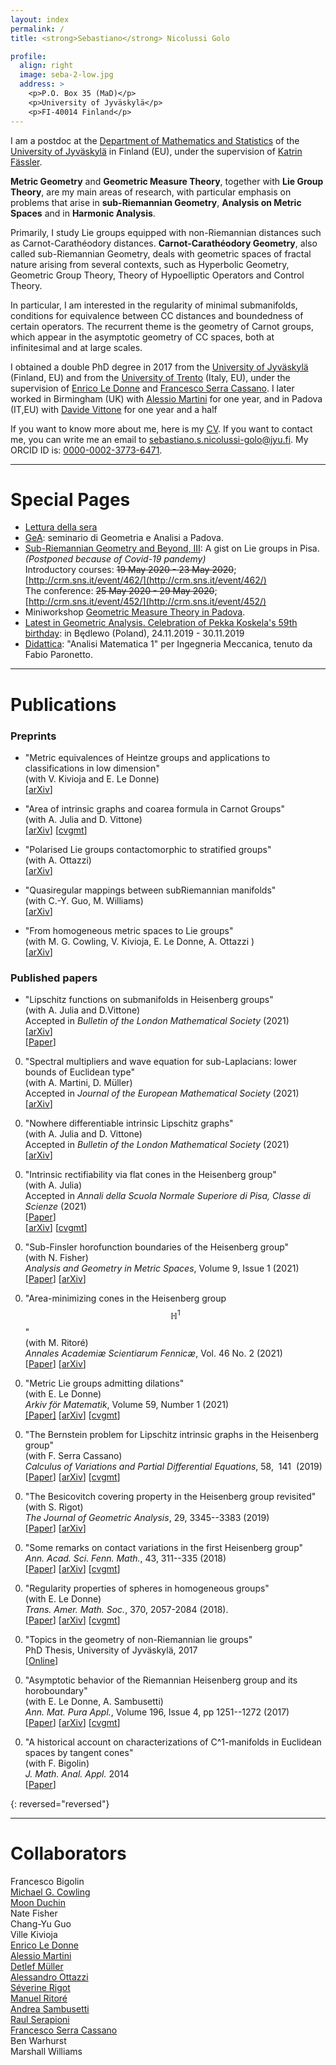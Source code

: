 ```yaml
---
layout: index
permalink: /
title: <strong>Sebastiano</strong> Nicolussi Golo

profile:
  align: right
  image: seba-2-low.jpg
  address: >
    <p>P.O. Box 35 (MaD)</p>
    <p>University of Jyväskylä</p>
    <p>FI-40014 Finland</p>
---
```

<!--
[Test Page](test)
-->

I am a postdoc
at the [Department of Mathematics and Statistics](https://www.jyu.fi/science/en/maths)
of the [University of Jyväskylä](https://www.jyu.fi/en/)
in Finland (EU), under the supervision of
[Katrin Fässler](https://kfaessler.wixsite.com/math/).

**Metric Geometry** and **Geometric Measure Theory**, 
together with  **Lie Group Theory**, 
are my main areas of research,
 with particular emphasis on problems that arise in 
**sub-Riemannian Geometry**,
**Analysis on Metric Spaces**
and in **Harmonic Analysis**.

Primarily, I study Lie groups equipped with non-Riemannian distances such as Carnot-Carathéodory distances.
**Carnot-Carathéodory Geometry**,
 also called sub-Riemannian Geometry,
deals with geometric spaces of fractal nature arising 
from several contexts,
such as Hyperbolic Geometry,
Geometric Group Theory,
Theory of Hypoelliptic Operators
and Control Theory.

In particular, I am interested in the regularity of minimal submanifolds,
conditions for equivalence between CC distances
and boundedness of certain operators.
The recurrent theme is the geometry of Carnot groups, 
which appear in the asymptotic geometry of CC spaces, 
both at infinitesimal and at large scales.

I obtained a double PhD degree in 2017
from the [University of Jyväskylä](http://www.jyu.fi/en/) (Finland, EU) 
and from the [University of Trento](http://www.unitn.it/en) (Italy, EU), 
under the supervision of [Enrico Le Donne](https://sites.google.com/site/enricoledonne/) 
and [Francesco Serra Cassano](http://www4.unitn.it/People/it/Web/Persona/PER0004233#INFO).
I later worked in Birmingham (UK) with 
[Alessio Martini](https://sites.google.com/site/mrtnale/) for one year,
and in Padova (IT,EU) with 
[Davide Vittone](https://www.math.unipd.it/en/department/people/user.php?usertype=2&user=364)
for one year and a half  

If you want to know more about me, here is my [CV](/assets/pdf/SebastianoNicolussiGolo-CurriculumVitae.pdf). 
If you want to contact me, you can write me an email to <sebastiano.s.nicolussi-golo@jyu.fi>.
My ORCID ID is: [0000-0002-3773-6471](http://orcid.org/0000-0002-3773-6471).

----

Special Pages
=============

* [Lettura della sera](pages/lettura-della-sera)
* [GeA](pages/GeA): seminario di Geometria e Analisi a Padova.
* [Sub-Riemannian Geometry and Beyond, III](https://sites.google.com/view/pisa2020):
	A gist on Lie groups in Pisa.  
	_(Postponed because of Covid-19 pandemy)_  
	Introductory courses: ~~19 May 2020 - 23 May 2020~~; 
	[http://crm.sns.it/event/462/](http://crm.sns.it/event/462/)  
	The conference: ~~25 May 2020 - 29 May 2020~~;
	[http://crm.sns.it/event/452/](http://crm.sns.it/event/452/)  
*	Miniworkshop [Geometric Measure Theory in Padova](https://gmtpadova2020.frama.site).
* [Latest in Geometric Analysis. Celebration of Pekka Koskela's 59th birthday](https://www.impan.pl/en/activities/banach-center/conferences/19-latest): 
	in Będlewo (Poland), 24.11.2019 - 30.11.2019
* [Didattica](https://www.math.unipd.it/~fabio/didattica/index_didattica.html):
	"Analisi Matematica 1" per Ingegneria Meccanica, tenuto da Fabio Paronetto.

---

Publications
============

### Preprints
<!-- -->
* "Metric equivalences of Heintze groups and applications to classifications in low dimension"  
	(with V. Kivioja and E. Le Donne)  
	[[arXiv](https://arxiv.org/abs/2104.00368)]
<!-- -->
* "Area of intrinsic graphs and coarea formula in Carnot Groups"  
	(with A. Julia and D. Vittone)  
	[[arXiv](https://arxiv.org/abs/2004.02520/)]
	[[cvgmt](http://cvgmt.sns.it/paper/4635/)]
<!-- -->
* "Polarised Lie groups contactomorphic to stratified groups"  
	(with A. Ottazzi)  
	[[arXiv](https://arxiv.org/abs/1807.03854/)]
<!-- -->
* "Quasiregular mappings between subRiemannian manifolds"  
	(with C.-Y. Guo, M. Williams)  
	[[arXiv](https://arxiv.org/abs/1505.00891/)]
<!-- -->
* "From homogeneous metric spaces to Lie groups"  
	(with M. G. Cowling, V. Kivioja, E. Le Donne, A. Ottazzi )  
	[[arXiv](https://arxiv.org/abs/1705.09648/)]


### Published papers
<!-- -->
* "Lipschitz functions on submanifolds in Heisenberg groups"  
	(with A. Julia and D.Vittone)  
	Accepted in _Bulletin of the London Mathematical Society_ (2021)  
	[[arXiv](https://arxiv.org/abs/2107.00515)]  
	[[Paper](http://doi.org/10.1112/blms.12540)]
<!-- -->
0. "Spectral multipliers and wave equation for sub-Laplacians: lower bounds of Euclidean type"  
	(with A. Martini, D. Müller)  
	Accepted in _Journal of the European Mathematical Society_ (2021)  
	[[arXiv](https://arxiv.org/abs/1812.02671/)]
<!-- -->
0. "Nowhere differentiable intrinsic Lipschitz graphs"  
	(with A. Julia and D. Vittone)  
	Accepted in _Bulletin of the London Mathematical Society_ (2021)  
	[[arXiv](https://arxiv.org/abs/2101.02985)]
<!-- -->
0. "Intrinsic rectifiability via flat cones in the Heisenberg group"  
	(with A. Julia)  
	Accepted in _Annali della Scuola Normale Superiore di Pisa, Classe di Scienze_ (2021)  
	[[Paper](https://doi.org/10.2422/2036-2145.202005_012)]  
	[[arXiv](https://arxiv.org/abs/2003.09196/)]
	[[cvgmt](http://cvgmt.sns.it/paper/4617/)]
<!-- -->
0. "Sub-Finsler horofunction boundaries of the Heisenberg group"  
	(with N. Fisher)  
	_Analysis and Geometry in Metric Spaces_, Volume 9, Issue 1 (2021)  
	[[Paper](https://doi.org/10.1515/agms-2020-0121)]
	[[arXiv](http://arxiv.org/abs/2009.06820)]
<!-- -->
0. "Area-minimizing cones in the Heisenberg group $$\mathbb{H}^1$$"  
	(with M. Ritoré)  
	_Annales Academiæ Scientiarum Fennicæ_, Vol. 46 No. 2 (2021)  
	[[Paper](https://afm.journal.fi/article/view/110904)]
	[[arXiv](https://arxiv.org/abs/2008.04027)]
<!-- -->
0. "Metric Lie groups admitting dilations"  
	(with E. Le Donne)  
	_Arkiv för Matematik_, Volume 59, Number 1 (2021)  
	[[Paper]](https://dx.doi.org/10.4310/ARKIV.2021.v59.n1.a5)
	[[arXiv](https://arxiv.org/abs/1901.02559/)]
	[[cvgmt](http://cvgmt.sns.it/paper/4185/)]
<!-- -->
0. "The Bernstein problem for Lipschitz intrinsic graphs in the Heisenberg group"  
	(with F. Serra Cassano)  
	_Calculus of Variations and Partial Differential Equations_, 58,  141  (2019)  
	[[Paper](https://doi.org/10.1007/s00526-019-1581-5)]
	[[arXiv](https://arxiv.org/abs/1809.04586/)]
	[[cvgmt](http://cvgmt.sns.it/paper/4042/)]
<!-- -->
0. "The Besicovitch covering property in the Heisenberg group revisited"   
	(with S. Rigot)  
	_The Journal of Geometric Analysis_, 29, 3345--3383 (2019)  
	[[Paper](https://link.springer.com/article/10.1007%2Fs12220-018-00112-z)]
	[[arXiv](https://arxiv.org/abs/1803.04502)]
<!-- -->
0. "Some remarks on contact variations in the first Heisenberg group"  
	_Ann. Acad. Sci. Fenn. Math._, 43, 311--335 (2018)  
	[[Paper](http://www.acadsci.fi/mathematica/Vol43/Golo.html)]
	[[arXiv](https://arxiv.org/abs/1611.07358)]
	[[cvgmt](http://cvgmt.sns.it/paper/2928/)]
<!-- -->
0. "Regularity properties of spheres in homogeneous groups"  
	(with E. Le Donne)  
	_Trans. Amer. Math. Soc._, 370, 2057-2084 (2018).  
	[[Paper](http://www.ams.org/journals/tran/2018-370-03/S0002-9947-2017-07038-0/)]
	[[arXiv](https://arxiv.org/abs/1509.03881)]
	[[cvgmt](http://cvgmt.sns.it/paper/2794/)]
<!-- -->
0. "Topics in the geometry of non-Riemannian lie groups"  
	PhD Thesis, University of Jyväskylä, 2017  
	[[Online](https://jyx.jyu.fi/handle/123456789/55196)]
<!-- -->
0. "Asymptotic behavior of the Riemannian Heisenberg group and its horoboundary"  
	(with E. Le Donne, A. Sambusetti)  
	_Ann. Mat. Pura Appl._, Volume 196, Issue 4, pp 1251--1272 (2017)  
	[[Paper](https://link.springer.com/article/10.1007%2Fs10231-016-0615-2)]
	[[arXiv](https://arxiv.org/abs/1509.00288)]
	[[cvgmt](http://cvgmt.sns.it/paper/2793/)]
<!-- -->
0. "A historical account on characterizations of C^1-manifolds in Euclidean spaces by tangent cones"  
	(with F. Bigolin)  
	_J. Math. Anal. Appl._ 2014  
	[[Paper](https://www.sciencedirect.com/science/article/pii/S0022247X13009396/)]
<!-- -->
{: reversed="reversed"}

---

Collaborators
=============
<!--
- Francesco Bigolin
- [Michael G. Cowling](https://web.maths.unsw.edu.au/~michaelc/)
- [Moon Duchin](https://mduchin.math.tufts.edu/)
- Chang-Yu Guo
- Ville Kivioja
- [Enrico Le Donne](https://sites.google.com/site/enricoledonne/)
- [Alessio Martini](https://sites.google.com/site/mrtnale/)
- [Detlef Müller](http://www.math.uni-kiel.de/analysis/de/mueller/prof.-dr.-detlef-mueller)
- [Alessandro Ottazzi](https://sites.google.com/site/alessandroottazzi/)
- [Séverine Rigot](https://math.unice.fr/~rigot/)
- [Manuel Ritoré](http://www.ugr.es/~ritore/)
- [Andrea Sambusetti](http://www1.mat.uniroma1.it/people/sambusetti/andreas_webpage/home.html)
- [Raul Serapioni](http://www.science.unitn.it/~serapion/)
- [Francesco Serra Cassano](https://webapps.unitn.it/du/it/Persona/PER0004233/Curriculum#INFO)
- Ben Warhurst
- Marshall Williams
-->

Francesco Bigolin  
[Michael G. Cowling](https://web.maths.unsw.edu.au/~michaelc/)  
[Moon Duchin](https://mduchin.math.tufts.edu/)  
Nate Fisher  
Chang-Yu Guo  
Ville Kivioja  
[Enrico Le Donne](https://sites.google.com/site/enricoledonne/)  
[Alessio Martini](https://sites.google.com/site/mrtnale/)  
[Detlef Müller](http://www.math.uni-kiel.de/analysis/de/mueller/prof.-dr.-detlef-mueller)  
[Alessandro Ottazzi](https://sites.google.com/site/alessandroottazzi/)  
[Séverine Rigot](https://math.unice.fr/~rigot/)  
[Manuel Ritoré](http://www.ugr.es/~ritore/)  
[Andrea Sambusetti](http://www1.mat.uniroma1.it/people/sambusetti/andreas_webpage/home.html)  
[Raul Serapioni](http://www.science.unitn.it/~serapion/)  
[Francesco Serra Cassano](https://webapps.unitn.it/du/it/Persona/PER0004233/Curriculum#INFO)  
Ben Warhurst  
Marshall Williams  

